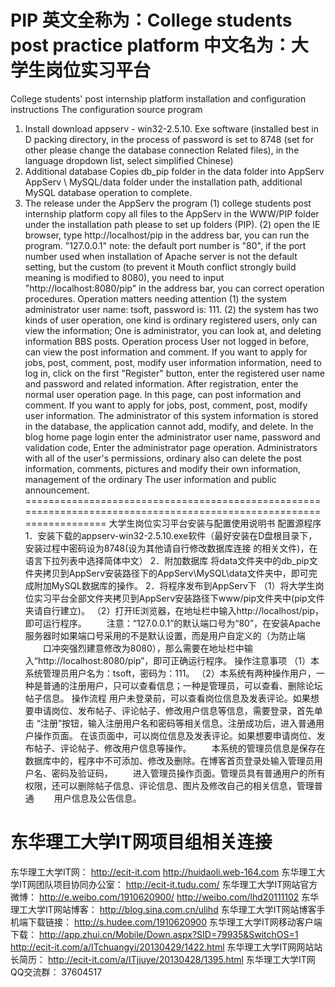 PIP
英文全称为：College students post practice platform
中文名为：大学生岗位实习平台
=====================================================================================================================
College students' post internship platform installation and configuration instructions
The configuration source program
1. Install download appserv - win32-2.5.10. Exe software (installed best in D packing directory, in the process of password is set to 8748 (set for other please change the database connection
Related files), in the language dropdown list, select simplified Chinese)
2. Additional database
Copies db_pip folder in the data folder into AppServ AppServ \ MySQL/data folder under the installation path, additional MySQL database operation to complete.
2. The release under the AppServ the program
(1) college students post internship platform copy all files to the AppServ in the WWW/PIP folder under the installation path please to set up folders (PIP).
(2) open the IE browser, type http://localhost/pip in the address bar, you can run the program.
"127.0.0.1" note: the default port number is "80", if the port number used when installation of Apache server is not the default setting, but the custom (to prevent it
Mouth conflict strongly build meaning is modified to 8080), you need to input "http://localhost:8080/pip" in the address bar, you can correct operation procedures.
Operation matters needing attention
(1) the system administrator user name: tsoft, password is: 111.
(2) the system has two kinds of user operation, one kind is ordinary registered users, only can view the information; One is administrator, you can look at, and deleting information BBS posts.
Operation process
User not logged in before, can view the post information and comment. If you want to apply for jobs, post, comment, post, modify user information information, need to log in, click on the first
"Register" button, enter the registered user name and password and related information. After registration, enter the normal user operation page.
In this page, can post information and comment. If you want to apply for jobs, post, comment, post, modify user information.
The administrator of this system information is stored in the database, the application cannot add, modify, and delete. In the blog home page login enter the administrator user name, password and validation code,
Enter the administrator page operation. Administrators with all of the user's permissions, ordinary also can delete the post information, comments, pictures and modify their own information, management of the ordinary
The user information and public announcement.
====================================================================================================================
大学生岗位实习平台安装与配置使用说明书
配置源程序
1．安装下载的appserv-win32-2.5.10.exe软件（最好安装在D盘根目录下，安装过程中密码设为8748(设为其他请自行修改数据库连接
的相关文件)，在语言下拉列表中选择简体中文）
2．附加数据库
将data文件夹中的db_pip文件夹拷贝到AppServ安装路径下的AppServ\MySQL\data文件夹中，即可完成附加MySQL数据库的操作。
2．将程序发布到AppServ下
（1）将大学生岗位实习平台全部文件夹拷贝到AppServ安装路径下www/pip文件夹中(pip文件夹请自行建立)。
（2）打开IE浏览器，在地址栏中输入http://localhost/pip，即可运行程序。
　　注意：“127.0.0.1”的默认端口号为“80”，在安装Apache服务器时如果端口号采用的不是默认设置，而是用户自定义的（为防止端
　　口冲突强烈建意修改为8080），那么需要在地址栏中输入“http://localhost:8080/pip”，即可正确运行程序。
操作注意事项
（1）本系统管理员用户名为：tsoft，密码为：111。
（2）本系统有两种操作用户，一种是普通的注册用户，只可以查看信息；一种是管理员，可以查看、删除论坛帖子信息。
操作流程
用户未登录前，可以查看岗位信息及发表评论。如果想要申请岗位、发布帖子、评论帖子、修改用户信息等信息，需要登录，首先单击
“注册”按钮，输入注册用户名和密码等相关信息。注册成功后，进入普通用户操作页面。
在该页面中，可以岗位信息及发表评论。如果想要申请岗位、发布帖子、评论帖子、修改用户信息等操作。
　　本系统的管理员信息是保存在数据库中的，程序中不可添加、修改及删除。在博客首页登录处输入管理员用户名、密码及验证码，
　　进入管理员操作页面。管理员具有普通用户的所有权限，还可以删除帖子信息、评论信息、图片及修改自己的相关信息，管理普通
　　用户信息及公告信息。

东华理工大学IT网项目组相关连接
==========================================================================================================================
东华理工大学IT网：
  http://ecit-it.com
  http://huidaoli.web-164.com
东华理工大学IT网团队项目协同办公室：
  http://ecit-it.tudu.com/
东华理工大学IT网站官方微博：
  http://e.weibo.com/1910620900/ 
  http://weibo.com/lhd20111102
东华理工大学IT网站博客：
  http://blog.sina.com.cn/ulihd
东华理工大学IT网站博客手机端下载链接：
  http://s.hudee.com/1910620900
东华理工大学IT网移动客户端下载：
  http://app.zhui.cn/Mobile/Down.aspx?SID=79935&SwitchOS=1
  http://ecit-it.com/a/ITchuangyi/20130429/1422.html
东华理工大学IT网网站站长简历：
  http://ecit-it.com/a/ITjiuye/20130428/1395.html
东华理工大学IT网QQ交流群：
  37604517
